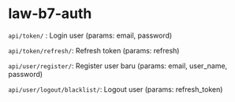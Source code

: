 # law-b7-auth

```api/token/``` : Login user (params: email, password)

```api/token/refresh/```: Refresh token (params: refresh)

```api/user/register/```: Register user baru (params: email, user_name, password)

```api/user/logout/blacklist/```: Logout user (params: refresh_token)
